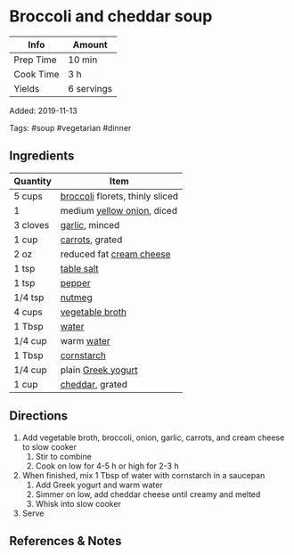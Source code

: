 # Broccoli and cheddar soup

| Info      | Amount     |
| --------- | ---------- |
| Prep Time | 10 min     |
| Cook Time | 3 h        |
| Yields    | 6 servings |

Added: 2019-11-13

Tags: #soup #vegetarian #dinner

## Ingredients

| Quantity | Item                                                           |
| -------- | -------------------------------------------------------------- |
| 5 cups   | [broccoli](../_ingredients/broccoli.md) florets, thinly sliced |
| 1        | medium [yellow onion](../_ingredients/onion.md), diced         |
| 3 cloves | [garlic](../_ingredients/garlic.md), minced                    |
| 1 cup    | [carrots](../_ingredients/carrot.md), grated                   |
| 2 oz     | reduced fat [cream cheese](../_ingredients/cream%20cheese.md)  |
| 1 tsp    | [table salt](../_ingredients/table%20salt.md)                  |
| 1 tsp    | [pepper](../_ingredients/pepper.md)                            |
| 1/4 tsp  | [nutmeg](../_ingredients/nutmeg.md)                            |
| 4 cups   | [vegetable broth](../_ingredients/vegetable%20broth.md)        |
| 1 Tbsp   | [water](../_ingredients/water.md)                              |
| 1/4 cup  | warm [water](../_ingredients/water.md)                         |
| 1 Tbsp   | [cornstarch](../_ingredients/cornstarch.md)                    |
| 1/4 cup  | plain [Greek yogurt](../_ingredients/greek%20yogurt.md)        |
| 1 cup    | [cheddar](../_ingredients/cheddar.md), grated                  |

## Directions

1. Add vegetable broth, broccoli, onion, garlic, carrots, and cream cheese to slow cooker
   1. Stir to combine
   2. Cook on low for 4-5 h or high for 2-3 h
2. When finished, mix 1 Tbsp of water with cornstarch in a saucepan
   1. Add Greek yogurt and warm water
   2. Simmer on low, add cheddar cheese until creamy and melted
   3. Whisk into slow cooker
3. Serve

## References & Notes

[^1]: [Original recipe](https://skinnyms.com/slow-cooker-broccoli-and-cheddar-soup/)
